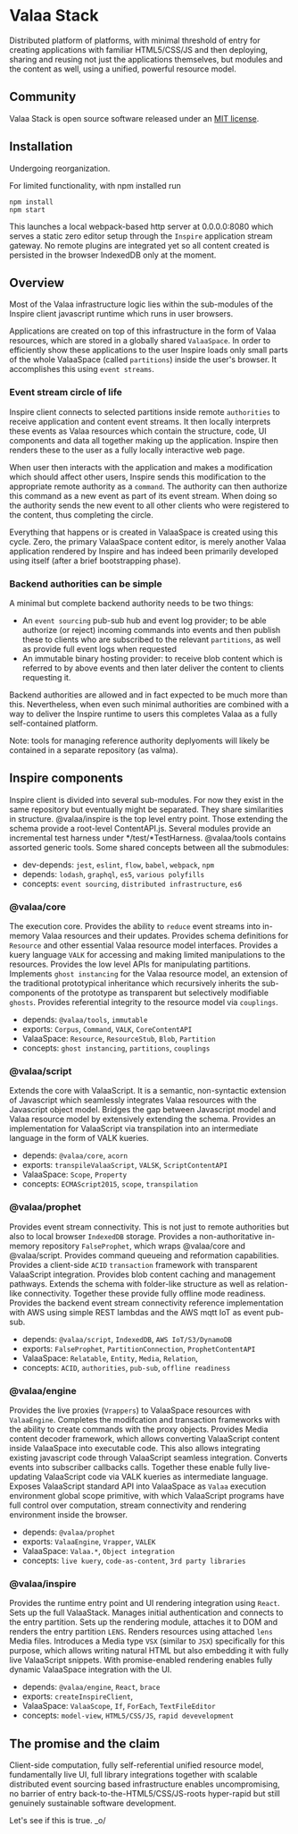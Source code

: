 # Valaa Stack

Distributed platform of platforms, with minimal threshold of entry
for creating applications with familiar HTML5/CSS/JS and then
deploying, sharing and reusing not just the applications themselves,
but modules and the content as well, using a unified, powerful
resource model.

## Community

Valaa Stack is open source software released under an
[MIT license](https://github.com/ValaaLabs/inspire/blob/master/LICENSE).

## Installation

Undergoing reorganization.

For limited functionality, with npm installed run
```
npm install
npm start
```

This launches a local webpack-based http server at 0.0.0.0:8080 which
serves a static zero editor setup through the `Inspire` application
stream gateway. No remote plugins are integrated yet so all content
created is persisted in the browser IndexedDB only at the moment.


## Overview

Most of the Valaa infrastructure logic lies within the sub-modules of
the Inspire client javascript runtime which runs in user browsers.

Applications are created on top of this infrastructure in the form of
Valaa resources, which are stored in a globally shared `ValaaSpace`.
In order to efficiently show these applications to the user Inspire
loads only small parts of the whole ValaaSpace (called `partitions`)
inside the user's browser. It accomplishes this using `event streams`.

### Event stream circle of life

Inspire client connects to selected partitions inside remote
`authorities` to receive application and content event streams. It
then locally interprets these events as Valaa resources which contain
the structure, code, UI components and data all together making up the
application. Inspire then renders these to the user as a fully locally
interactive web page.

When user then interacts with the application and makes a modification
which should affect other users, Inspire sends this modification to
the appropriate remote authority as a `command`. The authority can
then authorize this command as a new event as part of its event stream.
When doing so the authority sends the new event to all other clients
who were registered to the content, thus completing the circle.

Everything that happens or is created in ValaaSpace is created using
this cycle. Zero, the primary ValaaSpace content editor, is merely
another Valaa application rendered by Inspire and has indeed been
primarily developed using itself (after a brief bootstrapping phase).

### Backend authorities can be simple

A minimal but complete backend authority needs to be two things:

- An `event sourcing` pub-sub hub and event log provider; to be able
  authorize (or reject) incoming commands into events and then publish
  these to clients who are subscribed to the relevant `partitions`, as
  well as provide full event logs when requested
- An immutable binary hosting provider: to receive blob content which
  is referred to by above events and then later deliver the content to
  clients requesting it.

Backend authorities are allowed and in fact expected to be much more
than this. Nevertheless, when even such minimal authorities are
combined with a way to deliver the Inspire runtime to users this
completes Valaa as a fully self-contained platform.

Note: tools for managing reference authority deplyoments will likely
be contained in a separate repository (as valma).

## Inspire components

Inspire client is divided into several sub-modules. For now they exist
in the same repository but eventually might be separated. They share
similarities in structure. @valaa/inspire is the top level entry point.
Those extending the schema provide a root-level ContentAPI.js. Several
modules provide an incremental test harness under */test/*TestHarness.
@valaa/tools contains assorted generic tools. Some shared concepts
between all the submodules:

- dev-depends: `jest`, `eslint`, `flow`, `babel`, `webpack`, `npm`
- depends: `lodash`, `graphql`, `es5`, `various polyfills`
- concepts: `event sourcing`, `distributed infrastructure`, `es6`


### @valaa/core

The execution core. Provides the ability to `reduce` event streams
into in-memory Valaa resources and their updates. Provides schema
definitions for `Resource` and other essential Valaa resource model
interfaces. Provides a kuery language `VALK` for accessing and making
limited manipulations to the resources. Provides the low level APIs
for manipulating partitions. Implements `ghost instancing` for the
Valaa resource model, an extension of the traditional prototypical
inheritance which recursively inherits the sub-components of the
prototype as transparent but selectively modifiable `ghosts`.
Provides referential integrity to the resource model via `couplings`.

- depends: `@valaa/tools`, `immutable`
- exports: `Corpus`, `Command`, `VALK`, `CoreContentAPI`
- ValaaSpace: `Resource`, `ResourceStub`, `Blob`, `Partition`
- concepts: `ghost instancing`, `partitions`, `couplings`


### @valaa/script

Extends the core with ValaaScript. It is a semantic, non-syntactic
extension of Javascript which seamlessly integrates Valaa resources
with the Javascript object model. Bridges the gap between Javascript
model and Valaa resource model by extensively extending the schema.
Provides an implementation for ValaaScript via transpilation into an
intermediate language in the form of VALK kueries.

- depends: `@valaa/core`, `acorn`
- exports: `transpileValaaScript`, `VALSK`, `ScriptContentAPI`
- ValaaSpace: `Scope`, `Property`
- concepts: `ECMAScript2015`, `scope`, `transpilation`


### @valaa/prophet

Provides event stream connectivity. This is not just to remote
authorities but also to local browser `IndexedDB` storage. Provides
a non-authoritative in-memory repository `FalseProphet`, which wraps
@valaa/core and @valaa/script. Provides command queueing and reformation
capabilities. Provides a client-side `ACID` `transaction` framework
with transparent ValaaScript integration. Provides blob content
caching and management pathways. Extends the schema with folder-like
structure as well as relation-like connectivity. Together these
provide fully offline mode readiness. Provides the backend event
stream  connectivity reference implementation with AWS using simple
REST lambdas and the AWS mqtt IoT as event pub-sub.

- depends: `@valaa/script`, `IndexedDB`, `AWS IoT/S3/DynamoDB`
- exports: `FalseProphet`, `PartitionConnection`, `ProphetContentAPI`
- ValaaSpace: `Relatable`, `Entity`, `Media`, `Relation`,
- concepts: `ACID`, `authorities`, `pub-sub`, `offline readiness`


### @valaa/engine

Provides the live proxies (`Vrappers`) to ValaaSpace resources with
`ValaaEngine`. Completes the modifcation and transaction frameworks
with the ability to create commands with the proxy objects. Provides
Media content decoder framework, which allows converting
ValaaScript content inside ValaaSpace into executable code. This also
allows integrating existing javascript code through ValaaScript
seamless integration. Converts events into subscriber callbacks calls.
Together these enable fully live-updating ValaaScript code via VALK
kueries as intermediate language. Exposes ValaaScript standard API
into ValaaSpace as `Valaa` execution environment global scope
primitive, with which ValaaScript programs have full control over
computation, stream connectivity and rendering environment inside the
browser.

- depends: `@valaa/prophet`
- exports: `ValaaEngine`, `Vrapper`, `VALEK`
- ValaaSpace: `Valaa.*`, `Object integration`
- concepts: `live kuery`, `code-as-content`, `3rd party libraries`


### @valaa/inspire

Provides the runtime entry point and UI rendering integration using
`React`. Sets up the full ValaaStack. Manages initial authentication
and connects to the entry partition. Sets up the rendering module,
attaches it to DOM and renders the entry partition `LENS`. Renders
resources using attached `lens` Media files. Introduces a Media type
`VSX` (similar to `JSX`) specifically for this purpose, which allows
writing natural HTML but also embedding it with fully live ValaaScript
snippets. With promise-enabled rendering enables fully dynamic
ValaaSpace integration with the UI.

- depends: `@valaa/engine`, `React`, `brace`
- exports: `createInspireClient`,
- ValaaSpace: `ValaaScope`, `If`, `ForEach`, `TextFileEditor`
- concepts: `model-view`, `HTML5/CSS/JS`, `rapid devevelopment`

## The promise and the claim

Client-side computation, fully self-referential unified resource
model, fundamentally live UI, full library integrations together with
scalable distributed event sourcing based infrastructure enables
uncompromising, no barrier of entry back-to-the-HTML5/CSS/JS-roots
hyper-rapid but still genuinely sustainable software development.

Let's see if this is true. _o/
